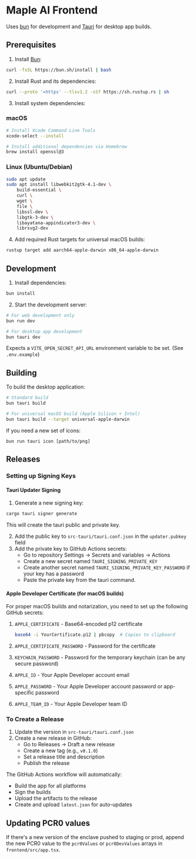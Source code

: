 # Maple AI Frontend

Uses [bun](https://bun.sh/) for development and [Tauri](https://tauri.app/) for desktop app builds.

## Prerequisites

1. Install [Bun](https://bun.sh/):
```bash
curl -fsSL https://bun.sh/install | bash
```

2. Install Rust and its dependencies:
```bash
curl --proto '=https' --tlsv1.2 -sSf https://sh.rustup.rs | sh
```

3. Install system dependencies:

### macOS
```bash
# Install Xcode Command Line Tools
xcode-select --install

# Install additional dependencies via Homebrew
brew install openssl@3
```

### Linux (Ubuntu/Debian)
```bash
sudo apt update
sudo apt install libwebkit2gtk-4.1-dev \
    build-essential \
    curl \
    wget \
    file \
    libssl-dev \
    libgtk-3-dev \
    libayatana-appindicator3-dev \
    librsvg2-dev
```

4. Add required Rust targets for universal macOS builds:
```bash
rustup target add aarch64-apple-darwin x86_64-apple-darwin
```

## Development

1. Install dependencies:
```bash
bun install
```

2. Start the development server:
```bash
# For web development only
bun run dev

# For desktop app development
bun tauri dev
```

Expects a `VITE_OPEN_SECRET_API_URL` environment variable to be set. (See `.env.example`)

## Building

To build the desktop application:
```bash
# Standard build
bun tauri build

# For universal macOS build (Apple Silicon + Intel)
bun tauri build --target universal-apple-darwin
```

If you need a new set of icons: 

```
bun run tauri icon [path/to/png]
```

## Releases

### Setting up Signing Keys

#### Tauri Updater Signing
1. Generate a new signing key:
```bash
cargo tauri signer generate
```
This will create the tauri public and private key.

2. Add the public key to `src-tauri/tauri.conf.json` in the `updater.pubkey` field
3. Add the private key to GitHub Actions secrets:
   - Go to repository Settings → Secrets and variables → Actions
   - Create a new secret named `TAURI_SIGNING_PRIVATE_KEY`
   - Create another secret named `TAURI_SIGNING_PRIVATE_KEY_PASSWORD` if your key has a password
   - Paste the private key from the tauri command.

#### Apple Developer Certificate (for macOS builds)
For proper macOS builds and notarization, you need to set up the following GitHub secrets:

1. `APPLE_CERTIFICATE` - Base64-encoded p12 certificate
   ```bash
   base64 -i YourCertificate.p12 | pbcopy  # Copies to clipboard
   ```

2. `APPLE_CERTIFICATE_PASSWORD` - Password for the certificate
3. `KEYCHAIN_PASSWORD` - Password for the temporary keychain (can be any secure password)
4. `APPLE_ID` - Your Apple Developer account email
5. `APPLE_PASSWORD` - Your Apple Developer account password or app-specific password
6. `APPLE_TEAM_ID` - Your Apple Developer team ID

### To Create a Release
1. Update the version in `src-tauri/tauri.conf.json`
2. Create a new release in GitHub:
   - Go to Releases → Draft a new release
   - Create a new tag (e.g., `v0.1.0`)
   - Set a release title and description
   - Publish the release

The GitHub Actions workflow will automatically:
- Build the app for all platforms
- Sign the builds
- Upload the artifacts to the release
- Create and upload `latest.json` for auto-updates

## Updating PCR0 values

If there's a new version of the enclave pushed to staging or prod, append the new PCR0 value to the `pcr0Values` or `pcr0DevValues` arrays in `frontend/src/app.tsx`.

